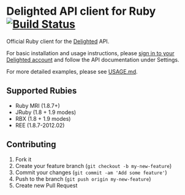# Delighted API client for Ruby [![Build Status](https://travis-ci.org/delighted/delighted-ruby.png)](https://travis-ci.org/delighted/delighted-ruby)

Official Ruby client for the [Delighted](https://delightedapp.com) API.

For basic installation and usage instructions, please [sign in to your Delighted account](https://delightedapp.com/signin) and follow the API documentation under Settings.

For more detailed examples, please see [USAGE.md](https://github.com/delighted/delighted-ruby/blob/master/USAGE.md).

## Supported Rubies

- Ruby MRI (1.8.7+)
- JRuby (1.8 + 1.9 modes)
- RBX (1.8 + 1.9 modes)
- REE (1.8.7-2012.02)

## Contributing

1. Fork it
2. Create your feature branch (`git checkout -b my-new-feature`)
3. Commit your changes (`git commit -am 'Add some feature'`)
4. Push to the branch (`git push origin my-new-feature`)
5. Create new Pull Request

